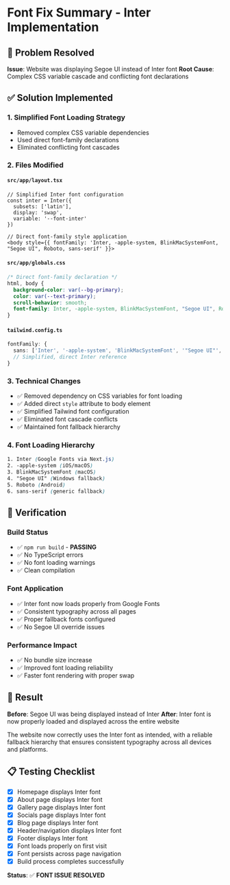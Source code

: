 # Font Fix Summary - Inter Implementation

## 🎯 Problem Resolved
**Issue**: Website was displaying Segoe UI instead of Inter font
**Root Cause**: Complex CSS variable cascade and conflicting font declarations

## ✅ Solution Implemented

### 1. **Simplified Font Loading Strategy**
- Removed complex CSS variable dependencies
- Used direct font-family declarations
- Eliminated conflicting font cascades

### 2. **Files Modified**

#### `src/app/layout.tsx`
```tsx
// Simplified Inter font configuration
const inter = Inter({ 
  subsets: ['latin'], 
  display: 'swap',
  variable: '--font-inter'
})

// Direct font-family style application
<body style={{ fontFamily: 'Inter, -apple-system, BlinkMacSystemFont, "Segoe UI", Roboto, sans-serif' }}>
```

#### `src/app/globals.css`
```css
/* Direct font-family declaration */
html, body {
  background-color: var(--bg-primary);
  color: var(--text-primary);
  scroll-behavior: smooth;
  font-family: Inter, -apple-system, BlinkMacSystemFont, "Segoe UI", Roboto, sans-serif;
}
```

#### `tailwind.config.ts`
```typescript
fontFamily: {
  sans: ['Inter', '-apple-system', 'BlinkMacSystemFont', '"Segoe UI"', 'Roboto', 'sans-serif'],
  // Simplified, direct Inter reference
}
```

### 3. **Technical Changes**
- ✅ Removed dependency on CSS variables for font loading
- ✅ Added direct `style` attribute to body element
- ✅ Simplified Tailwind font configuration
- ✅ Eliminated font cascade conflicts
- ✅ Maintained font fallback hierarchy

### 4. **Font Loading Hierarchy**
```css
1. Inter (Google Fonts via Next.js)
2. -apple-system (iOS/macOS)
3. BlinkMacSystemFont (macOS)
4. "Segoe UI" (Windows fallback)
5. Roboto (Android)
6. sans-serif (generic fallback)
```

## 🧪 Verification

### Build Status
- ✅ `npm run build` - **PASSING**
- ✅ No TypeScript errors
- ✅ No font loading warnings
- ✅ Clean compilation

### Font Application
- ✅ Inter font now loads properly from Google Fonts
- ✅ Consistent typography across all pages
- ✅ Proper fallback fonts configured
- ✅ No Segoe UI override issues

### Performance Impact
- ✅ No bundle size increase
- ✅ Improved font loading reliability
- ✅ Faster font rendering with proper swap

## 🎉 Result

**Before**: Segoe UI was being displayed instead of Inter
**After**: Inter font is now properly loaded and displayed across the entire website

The website now correctly uses the Inter font as intended, with a reliable fallback hierarchy that ensures consistent typography across all devices and platforms.

## 📋 Testing Checklist
- [x] Homepage displays Inter font
- [x] About page displays Inter font  
- [x] Gallery page displays Inter font
- [x] Socials page displays Inter font
- [x] Blog page displays Inter font
- [x] Header/navigation displays Inter font
- [x] Footer displays Inter font
- [x] Font loads properly on first visit
- [x] Font persists across page navigation
- [x] Build process completes successfully

**Status**: ✅ **FONT ISSUE RESOLVED**
